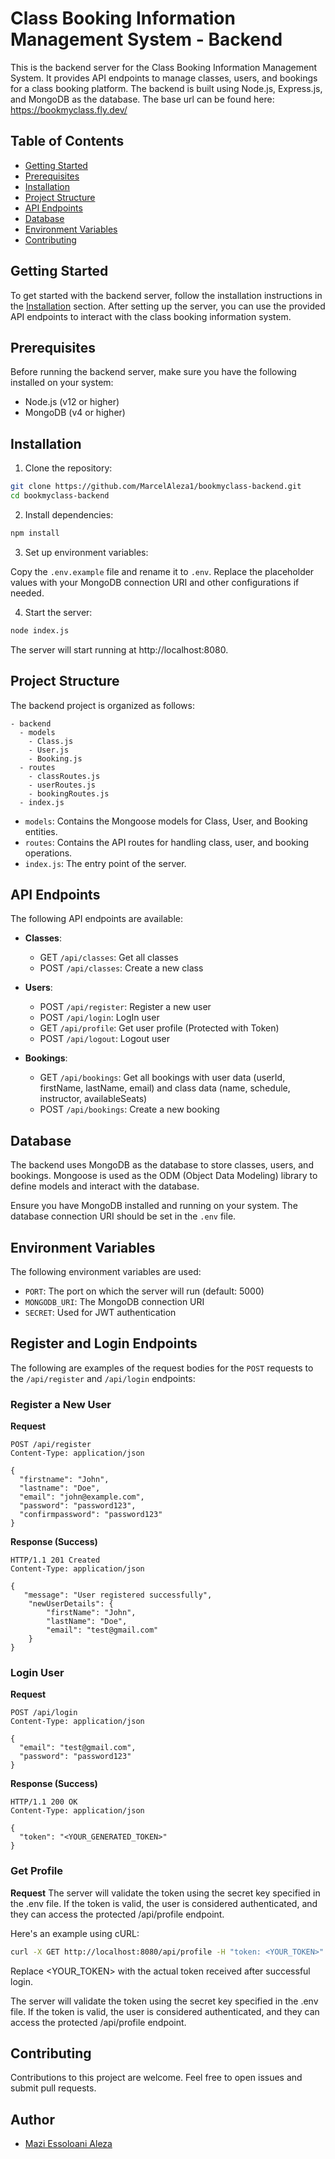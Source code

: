 # Class Booking Information Management System - Backend

This is the backend server for the Class Booking Information Management System. It provides API endpoints to manage classes, users, and bookings for a class booking platform. The backend is built using Node.js, Express.js, and MongoDB as the database.
The base url can be found here: https://bookmyclass.fly.dev/
## Table of Contents

- [Getting Started](#getting-started)
- [Prerequisites](#prerequisites)
- [Installation](#installation)
- [Project Structure](#project-structure)
- [API Endpoints](#api-endpoints)
- [Database](#database)
- [Environment Variables](#environment-variables)
- [Contributing](#contributing)
<!-- - [License](#license) -->

## Getting Started

To get started with the backend server, follow the installation instructions in the [Installation](#installation) section. After setting up the server, you can use the provided API endpoints to interact with the class booking information system.

## Prerequisites

Before running the backend server, make sure you have the following installed on your system:

- Node.js (v12 or higher)
- MongoDB (v4 or higher)

## Installation

1. Clone the repository:

```bash
git clone https://github.com/MarcelAleza1/bookmyclass-backend.git
cd bookmyclass-backend
```

2. Install dependencies:

```bash
npm install
```

3. Set up environment variables:

Copy the `.env.example` file and rename it to `.env`. Replace the placeholder values with your MongoDB connection URI and other configurations if needed.

4. Start the server:

```bash
node index.js
```

The server will start running at http://localhost:8080.

## Project Structure

The backend project is organized as follows:

```
- backend
  - models
    - Class.js
    - User.js
    - Booking.js
  - routes
    - classRoutes.js
    - userRoutes.js
    - bookingRoutes.js
  - index.js
```

- `models`: Contains the Mongoose models for Class, User, and Booking entities.
- `routes`: Contains the API routes for handling class, user, and booking operations.
- `index.js`: The entry point of the server.

## API Endpoints

The following API endpoints are available:

- **Classes**:
  - GET `/api/classes`: Get all classes
  - POST `/api/classes`: Create a new class
  <!-- - PUT `/api/classes/:id`: Update a class
  - DELETE `/api/classes/:id`: Delete a class -->

- **Users**:
  - POST `/api/register`:  Register a new user
  - POST `/api/login`: LogIn user
  <!-- - POST `/api/users`: Create a new user -->
  - GET `/api/profile`: Get user profile (Protected with Token)
  - POST `/api/logout`: Logout user
  <!-- - PUT `/api/users/:id`: Update a user
  - DELETE `/api/users/:id`: Delete a user -->

- **Bookings**:
  - GET `/api/bookings`: Get all bookings with user data (userId, firstName, lastName, email) and class data (name, schedule, instructor, availableSeats)
  - POST `/api/bookings`: Create a new booking
  <!-- - DELETE `/api/bookings/:id`: Delete a booking -->

## Database

The backend uses MongoDB as the database to store classes, users, and bookings. Mongoose is used as the ODM (Object Data Modeling) library to define models and interact with the database.

Ensure you have MongoDB installed and running on your system. The database connection URI should be set in the `.env` file.

## Environment Variables

The following environment variables are used:

- `PORT`: The port on which the server will run (default: 5000)
- `MONGODB_URI`: The MongoDB connection URI
- `SECRET`: Used for JWT authentication
<!-- - `NODE_ENV`: The Node.js environment (development, production, test) -->

## Register and Login Endpoints

The following are examples of the request bodies for the `POST` requests to the `/api/register` and `/api/login` endpoints:

### Register a New User

**Request**

```
POST /api/register
Content-Type: application/json

{
  "firstname": "John",
  "lastname": "Doe",
  "email": "john@example.com",
  "password": "password123",
  "confirmpassword": "password123"
}
```

**Response (Success)**

```
HTTP/1.1 201 Created
Content-Type: application/json

{
   "message": "User registered successfully",
    "newUserDetails": {
        "firstName": "John",
        "lastName": "Doe",
        "email": "test@gmail.com"
    }
}
```

### Login User

**Request**

```
POST /api/login
Content-Type: application/json

{
  "email": "test@gmail.com",
  "password": "password123"
}
```

**Response (Success)**

```
HTTP/1.1 200 OK
Content-Type: application/json

{
  "token": "<YOUR_GENERATED_TOKEN>"
}
```

### Get Profile

**Request**
The server will validate the token using the secret key specified in the .env file. If the token is valid, the user is considered authenticated, and they can access the protected /api/profile endpoint.

Here's an example using cURL:
```bash
curl -X GET http://localhost:8080/api/profile -H "token: <YOUR_TOKEN>"
```

Replace <YOUR_TOKEN> with the actual token received after successful login.

The server will validate the token using the secret key specified in the .env file. If the token is valid, the user is considered authenticated, and they can access the protected /api/profile endpoint.

## Contributing

Contributions to this project are welcome. Feel free to open issues and submit pull requests.

<!-- ## License

This project is licensed under the [MIT License](LICENSE). -->

## Author

- [Mazi Essoloani Aleza](https://github.com/MarcelAleza1)

